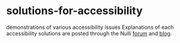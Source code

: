 # solutions-for-accessibility
demonstrations of various accessibility issues
Explanations of each accessibility solutions are posted through the Nulli [forum](https://nuli.navercorp.com/community/forum) and [blog](https://nuli.navercorp.com/community/article).